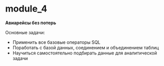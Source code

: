 # module_4

**Авиарейсы без потерь**

Основные задачи:

- Применить все базовые операторы SQL
- Поработать с базой данных, соединением и объединением таблиц
- Научиться самостоятельно подбирать данные для аналитической задачи
